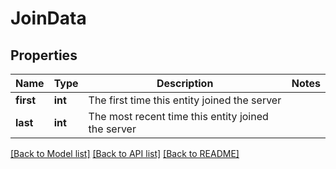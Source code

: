 # JoinData

## Properties
Name | Type | Description | Notes
------------ | ------------- | ------------- | -------------
**first** | **int** | The first time this entity joined the server | 
**last** | **int** | The most recent time this entity joined the server | 

[[Back to Model list]](../README.md#documentation-for-models) [[Back to API list]](../README.md#documentation-for-api-endpoints) [[Back to README]](../README.md)


